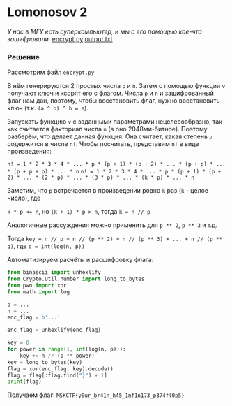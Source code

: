 # Lomonosov 2
_У нас в МГУ есть суперкомпьютер, и мы с его помощью кое-что зашифровали._
[encrypt.py](encrypt.py)
[output.txt](output.txt)

### Решение
Рассмотрим файл `encrypt.py`

В нём генерируются 2 простых числа `p` и `n`. Затем с помощью функции `v` получают ключ и ксорят его с флагом.
Числа `p` и `n` и зашифрованный флаг нам дан, поэтому, чтобы восстановить флаг, нужно восстановить ключ (т.к. `(a ^ b) ^ b = a`).

Запускать функцию `v` с заданными параметрами нецелесообразно, так как считается факториал числа `n` (а оно 2048ми-битное). Поэтому разберём, что делает данная функция. Она считает, какая степень `p` содержится в числе `n!`. Чтобы посчитать, представим `n!` в виде произведения:

`n! = 1 * 2 * 3 * 4 * ... * p * (p + 1) * (p + 2) * ... * (p + p) * ... * (p + p + p) * ... * n`
`n! = 1 * 2 * 3 * 4 * ... * p * (p + 1) * (p + 2) * ... * (2 * p) * ... * (3 * p) * ... * (k * p) * ... * n`

Заметим, что `p` встречается в произведении ровно `k` раз (`k` - целое число), где 

`k * p <= n`, но `(k + 1) * p > n`, тогда `k = n // p`

Аналогичные рассуждения можно применить для `p ** 2`, `p ** 3` и т.д.

Тогда `key = n // p + n // (p ** 2) + n // (p ** 3) + ... + n // (p ** q)`, где `q = int(log(n, p))`

Автоматизируем расчёты и расшифровку флага:
```python
from binascii import unhexlify
from Crypto.Util.number import long_to_bytes
from pwn import xor
from math import log

p = ...
n = ...
enc_flag = b'...'

enc_flag = unhexlify(enc_flag)

key = 0
for power in range(1, int(log(n, p))):
    key += n // (p ** power)
key = long_to_bytes(key)
flag = xor(enc_flag, key).decode()
flag = flag[:flag.find("}") + 1]
print(flag)
```

Получаем флаг: `MSKCTF{y0ur_br41n_h45_1nf1n173_p374fl0p5}`
